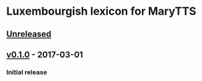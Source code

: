Luxembourgish lexicon for MaryTTS
=================================

[Unreleased]
------------

[v0.1.0] - 2017-03-01
---------------------

### Initial release

[Unreleased]: https://github.com/marytts/marytts-lexicon-lb/compare/v0.1.0...HEAD
[v0.1.0]: https://github.com/marytts/marytts-lexicon-lb/tree/v0.1.0
